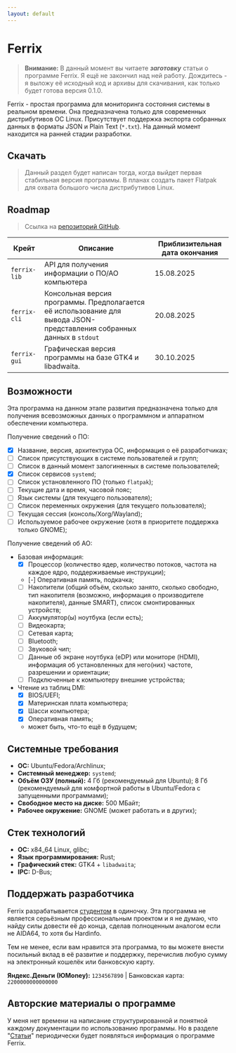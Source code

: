 ```yaml
---
layout: default
---
```


# Ferrix

> **Внимание:** В данный момент вы читаете ***заготовку*** статьи о программе Ferrix. Я ещё не закончил над ней работу. Дождитесь - я выложу её исходный код и архивы для скачивания, как только будет готова версия 0.1.0.

Ferrix - простая программа для мониторинга состояния системы в реальном времени. Она предназначена только для современных дистрибутивов ОС Linux. Присутствует поддержка экспорта собранных данных в форматы JSON и Plain Text (`*.txt`). На данный момент находится на ранней стадии разработки.

## Скачать

> Данный раздел будет написан тогда, когда выйдет первая стабильная версия программы. В планах создать пакет Flatpak для охвата большого числа дистрибутивов Linux.

## Roadmap

> Ссылка на [репозиторий GitHub](https://github.com/mskrasnov/ferrix).

| Крейт        | Описание                                                                                           | Приблизительная дата окончания |
|--------------|----------------------------------------------------------------------------------------------------|--------------------------------|
| `ferrix-lib` | API для получения информации о ПО/АО компьютера                                                                        | 15.08.2025 |
| `ferrix-cli` | Консольная версия программы. Предполагается её использование для вывода JSON-представления собранных данных в `stdout` | 20.08.2025 |
| `ferrix-gui` | Графическая версия программы на базе GTK4 и libadwaita.                                                                | 30.10.2025 |

## Возможности

Эта программа на данном этапе развития предназначена только для получения всевозможных данных о программном и аппаратном обеспечении компьютера.

Получение сведений о ПО:

- [X] Название, версия, архитектура ОС, информация о её разработчиках;
- [ ] Список присутствующих в системе пользователей и групп;
- [ ] Список в данный момент залогиненных в системе пользователей;
- [X] Список сервисов `systemd`;
- [ ] Список установленного ПО (только `flatpak`);
- [ ] Текущие дата и время, часовой пояс;
- [ ] Язык системы (для текущего пользователя);
- [ ] Список переменных окружения (для текущего пользователя);
- [ ] Текущая сессия (консоль/Xorg/Wayland);
- [ ] Используемое рабочее окружение (хотя в приоритете поддержка только GNOME);

Получение сведений об АО:

- Базовая информация:
  - [X] Процессор (количество ядер, количество потоков, частота на каждое ядро, поддерживаемые инструкции);
  - [-] Оперативная память, подкачка;
  - [ ] Накопители (общий объём, сколько занято, сколько свободно, тип накопителя (возможно, информация о производителе накопителя), данные SMART), список смонтированных устройств;
  - [ ] Аккумулятор(ы) ноутбука (если есть);
  - [ ] Видеокарта;
  - [ ] Сетевая карта;
  - [ ] Bluetooth;
  - [ ] Звуковой чип;
  - [ ] Данные об экране ноутбука (eDP) или мониторе (HDMI), информация об установленных для него(них) частоте, разрешении и ориентации;
  - [ ] Подключенные к компьютеру внешние устройства;
- Чтение из таблиц DMI:
  - [X] BIOS/UEFI;
  - [X] Материнская плата компьютера;
  - [X] Шасси компьютера;
  - [X] Оперативная память;
  - может быть, что-то ещё в будущем;

## Системные требования

- **ОС:** Ubuntu/Fedora/Archlinux;
- **Системный менеджер:** `systemd`;
- **Объём ОЗУ (полный):** 4 Гб (рекомендуемый для Ubuntu); 8 Гб (рекомендуемый для комфортной работы в Ubuntu/Fedora с запущенными программами);
- **Свободное место на диске:** 500 МБайт;
- **Рабочее окружение:** GNOME (может работать и в других);

## Стек технологий

- **ОС:** x84_64 Linux, glibc;
- **Язык программирования:** Rust;
- **Графический стек:** GTK4 + `libadwaita`;
- **IPC:** D-Bus;

## Поддержать разработчика

Ferrix разрабатывается [студентом](/) в одиночку. Эта программа не является серьёзным профессиональным проектом и я не думаю, что найду силы довести её до конца, сделав полноценным аналогом если не AIDA64, то хотя бы Hardinfo.

Тем не менее, если вам нравится эта программа, то вы можете внести посильный вклад в её развитие и поддержку, перечислив любую сумму на электронный кошелёк или банковскую карту.

**Яндекс.Деньги (ЮMoney):** `1234567890` | Банковская карта: `2200000000000000`

## Авторские материалы о программе

У меня нет времени на написание структурированной и понятной каждому документации по использованию программы. Но в разделе "[Статьи](/articles/)" периодически будет появляться информация о программе Ferrix.

